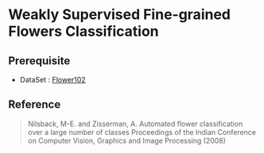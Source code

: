 # Weakly Supervised Fine-grained Flowers Classification

## Prerequisite
* DataSet : [Flower102](http://www.robots.ox.ac.uk/~vgg/data/flowers/102/)

## Reference
> Nilsback, M-E. and Zisserman, A.
Automated flower classification over a large number of classes
Proceedings of the Indian Conference on Computer Vision, Graphics and Image Processing (2008)
